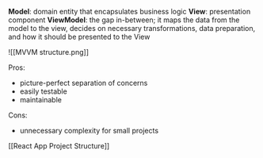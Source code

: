 **Model**: domain entity that encapsulates business logic
**View**: presentation component
**ViewModel**: the gap in-between; it maps the data from the model to the view, decides on necessary transformations, data preparation, and how it should be presented to the View

![[MVVM structure.png]]

Pros:
- picture-perfect separation of concerns
- easily testable
- maintainable

Cons:
- unnecessary complexity for small projects

[[React App Project Structure]]